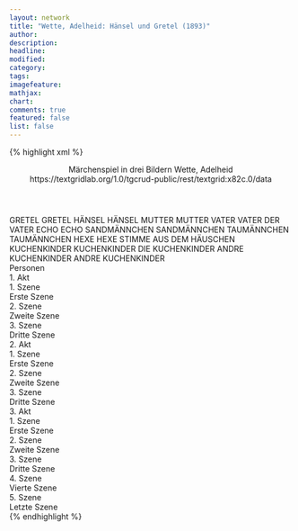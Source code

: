 ```yaml
---
layout: network
title: "Wette, Adelheid: Hänsel und Gretel (1893)"
author:
description:
headline:
modified:
category:
tags:
imagefeature:
mathjax:
chart:
comments: true
featured: false
list: false
---
```

{% highlight xml %}
<?xml-model href="https://raw.githubusercontent.com/DLiNa/project/master/rules/lina.rnc"?><?xml-model href="https://raw.githubusercontent.com/DLiNa/project/master/rules/lina.sch"?>
<play xmlns="http://lina.digital">
  <header>
    <title>Hänsel und Gretel</title>
  	<subtitle>Märchenspiel in drei Bildern</subtitle>
    <genretitle/>
    <author>Wette, Adelheid</author>
  	<date when="1893" type="premiere"/>
  	<source>https://textgridlab.org/1.0/tgcrud-public/rest/textgrid:x82c.0/data</source>
  </header>
  <personae>
    <character>
      <name>GRETEL</name>
      <alias xml:id="gretel">
        <name>GRETEL</name>
      </alias>
    </character>
    <character>
      <name>HÄNSEL</name>
      <alias xml:id="hänsel">
        <name>HÄNSEL</name>
      </alias>
    </character>
    <character>
      <name>MUTTER</name>
      <alias xml:id="mutter">
        <name>MUTTER</name>
      </alias>
    </character>
    <character>
      <name>VATER</name>
      <alias xml:id="vater">
        <name>VATER</name>
      </alias>
    	<alias xml:id="der_vater">
    		<name>DER VATER</name>
    	</alias>
    </character>
    <character>
      <name>ECHO</name>
      <alias xml:id="echo">
        <name>ECHO</name>
      </alias>
    </character>
    <character>
      <name>SANDMÄNNCHEN</name>
      <alias xml:id="sandmännchen">
        <name>SANDMÄNNCHEN</name>
      </alias>
    </character>
    <character>
      <name>TAUMÄNNCHEN</name>
      <alias xml:id="taumännchen">
        <name>TAUMÄNNCHEN</name>
      </alias>
    </character>
    <character>
      <name>HEXE</name>
      <alias xml:id="hexe">
        <name>HEXE</name>
      </alias>
    	<alias xml:id="stimme_aus_dem_häuschen">
    		<name>STIMME AUS DEM HÄUSCHEN</name>
    	</alias>
    </character>
    <character>
      <name>KUCHENKINDER</name>
      <alias xml:id="kuchenkinder">
        <name>KUCHENKINDER</name>
      </alias>
    	<alias xml:id="die_kuchenkinder">
    		<name>DIE KUCHENKINDER</name>
    	</alias>
    </character>
    <character>
      <name>ANDRE KUCHENKINDER</name>
      <alias xml:id="andre_kuchenkinder">
        <name>ANDRE KUCHENKINDER</name>
      </alias>
    </character>
  </personae>
  <text>
    <div>
      <head>Personen</head>
    </div>
    <div>
      <head>1. Akt</head>
      <div>
        <head>1. Szene</head>
        <div>
          <head>Erste Szene</head>
          <sp who="#gretel">
            <amount n="16" unit="speech_acts"/>
            <amount n="491" unit="words"/>
            <amount n="83" unit="lines"/>
            <amount n="2676" unit="chars"/>
          </sp>
          <sp who="#hänsel">
            <amount n="15" unit="speech_acts"/>
            <amount n="344" unit="words"/>
            <amount n="63" unit="lines"/>
            <amount n="1911" unit="chars"/>
          </sp>
          <sp who="#hänsel #gretel">
            <amount n="1" unit="speech_acts"/>
            <amount n="23" unit="words"/>
            <amount n="4" unit="lines"/>
            <amount n="120" unit="chars"/>
          </sp>
        </div>
      </div>
      <div>
        <head>2. Szene</head>
        <div>
          <head>Zweite Szene</head>
          <sp who="#mutter">
            <amount n="3" unit="speech_acts"/>
            <amount n="216" unit="words"/>
            <amount n="30" unit="lines"/>
            <amount n="1109" unit="chars"/>
          </sp>
          <sp who="#hänsel #gretel">
            <amount n="1" unit="speech_acts"/>
            <amount n="3" unit="words"/>
            <amount n="1" unit="lines"/>
            <amount n="19" unit="chars"/>
          </sp>
          <sp who="#gretel">
            <amount n="2" unit="speech_acts"/>
            <amount n="7" unit="words"/>
            <amount n="2" unit="lines"/>
            <amount n="23" unit="chars"/>
          </sp>
          <sp who="#hänsel">
            <amount n="2" unit="speech_acts"/>
            <amount n="6" unit="words"/>
            <amount n="2" unit="lines"/>
            <amount n="24" unit="chars"/>
          </sp>
        </div>
      </div>
      <div>
        <head>3. Szene</head>
        <div>
          <head>Dritte Szene</head>
          <sp who="#der_vater">
            <amount n="1" unit="speech_acts"/>
            <amount n="145" unit="words"/>
            <amount n="30" unit="lines"/>
            <amount n="808" unit="chars"/>
          </sp>
          <sp who="#mutter">
            <amount n="17" unit="speech_acts"/>
            <amount n="209" unit="words"/>
            <amount n="40" unit="lines"/>
            <amount n="1112" unit="chars"/>
          </sp>
          <sp who="#vater">
            <amount n="18" unit="speech_acts"/>
            <amount n="452" unit="words"/>
            <amount n="90" unit="lines"/>
            <amount n="2490" unit="chars"/>
          </sp>
          <sp who="#vater #mutter">
            <amount n="1" unit="speech_acts"/>
            <amount n="4" unit="words"/>
            <amount n="1" unit="lines"/>
            <amount n="27" unit="chars"/>
          </sp>
        </div>
      </div>
    </div>
    <div>
      <head>2. Akt</head>
      <div>
        <head>1. Szene</head>
        <div>
          <head>Erste Szene</head>
          <sp who="#gretel">
            <amount n="18" unit="speech_acts"/>
            <amount n="289" unit="words"/>
            <amount n="46" unit="lines"/>
            <amount n="1499" unit="chars"/>
          </sp>
          <sp who="#hänsel">
            <amount n="18" unit="speech_acts"/>
            <amount n="265" unit="words"/>
            <amount n="42" unit="lines"/>
            <amount n="1375" unit="chars"/>
          </sp>
          <sp who="#echo">
            <amount n="2" unit="speech_acts"/>
            <amount n="3" unit="words"/>
            <amount n="2" unit="lines"/>
            <amount n="9" unit="chars"/>
          </sp>
        </div>
      </div>
      <div>
        <head>2. Szene</head>
        <div>
          <head>Zweite Szene</head>
          <sp who="#sandmännchen">
            <amount n="1" unit="speech_acts"/>
            <amount n="82" unit="words"/>
            <amount n="13" unit="lines"/>
            <amount n="413" unit="chars"/>
          </sp>
          <sp who="#hänsel">
            <amount n="1" unit="speech_acts"/>
            <amount n="3" unit="words"/>
            <amount n="1" unit="lines"/>
            <amount n="16" unit="chars"/>
          </sp>
          <sp who="#gretel">
            <amount n="1" unit="speech_acts"/>
            <amount n="5" unit="words"/>
            <amount n="1" unit="lines"/>
            <amount n="29" unit="chars"/>
          </sp>
          <sp who="#hänsel #gretel">
            <amount n="1" unit="speech_acts"/>
            <amount n="43" unit="words"/>
            <amount n="10" unit="lines"/>
            <amount n="239" unit="chars"/>
          </sp>
        </div>
      </div>
      <div>
        <head>3. Szene</head>
        <div>
          <head>Dritte Szene</head>
        </div>
      </div>
    </div>
    <div>
      <head>3. Akt</head>
      <div>
        <head>1. Szene</head>
        <div>
          <head>Erste Szene</head>
          <sp who="#taumännchen">
            <amount n="1" unit="speech_acts"/>
            <amount n="81" unit="words"/>
            <amount n="13" unit="lines"/>
            <amount n="399" unit="chars"/>
          </sp>
          <sp who="#gretel">
            <amount n="4" unit="speech_acts"/>
            <amount n="148" unit="words"/>
            <amount n="26" unit="lines"/>
            <amount n="832" unit="chars"/>
          </sp>
          <sp who="#hänsel">
            <amount n="4" unit="speech_acts"/>
            <amount n="54" unit="words"/>
            <amount n="11" unit="lines"/>
            <amount n="278" unit="chars"/>
          </sp>
        </div>
      </div>
      <div>
        <head>2. Szene</head>
        <div>
          <head>Zweite Szene</head>
          <sp who="#gretel">
            <amount n="9" unit="speech_acts"/>
            <amount n="68" unit="words"/>
            <amount n="14" unit="lines"/>
            <amount n="337" unit="chars"/>
          </sp>
          <sp who="#hänsel">
            <amount n="9" unit="speech_acts"/>
            <amount n="91" unit="words"/>
            <amount n="14" unit="lines"/>
            <amount n="483" unit="chars"/>
          </sp>
          <sp who="#hänsel #gretel">
            <amount n="4" unit="speech_acts"/>
            <amount n="102" unit="words"/>
            <amount n="25" unit="lines"/>
            <amount n="559" unit="chars"/>
          </sp>
          <sp who="#stimme_aus_dem_häuschen">
            <amount n="2" unit="speech_acts"/>
            <amount n="20" unit="words"/>
            <amount n="4" unit="lines"/>
            <amount n="112" unit="chars"/>
          </sp>
          <sp who="#hänsel #gretel">
            <amount n="1" unit="speech_acts"/>
            <amount n="7" unit="words"/>
            <amount n="2" unit="lines"/>
            <amount n="39" unit="chars"/>
          </sp>
        </div>
      </div>
      <div>
        <head>3. Szene</head>
        <div>
          <head>Dritte Szene</head>
          <sp who="#gretel">
            <amount n="10" unit="speech_acts"/>
            <amount n="86" unit="words"/>
            <amount n="18" unit="lines"/>
            <amount n="461" unit="chars"/>
          </sp>
          <sp who="#hänsel">
            <amount n="12" unit="speech_acts"/>
            <amount n="153" unit="words"/>
            <amount n="27" unit="lines"/>
            <amount n="763" unit="chars"/>
          </sp>
          <sp who="#hexe">
            <amount n="17" unit="speech_acts"/>
            <amount n="784" unit="words"/>
            <amount n="155" unit="lines"/>
            <amount n="4228" unit="chars"/>
          </sp>
          <sp who="#hänsel #gretel">
            <amount n="1" unit="speech_acts"/>
            <amount n="74" unit="words"/>
            <amount n="15" unit="lines"/>
            <amount n="401" unit="chars"/>
          </sp>
        </div>
      </div>
      <div>
        <head>4. Szene</head>
        <div>
          <head>Vierte Szene</head>
          <sp who="#gretel">
            <amount n="3" unit="speech_acts"/>
            <amount n="28" unit="words"/>
            <amount n="5" unit="lines"/>
            <amount n="161" unit="chars"/>
          </sp>
          <sp who="#hänsel">
            <amount n="3" unit="speech_acts"/>
            <amount n="23" unit="words"/>
            <amount n="4" unit="lines"/>
            <amount n="129" unit="chars"/>
          </sp>
          <sp who="#die_kuchenkinder">
            <amount n="3" unit="speech_acts"/>
            <amount n="69" unit="words"/>
            <amount n="13" unit="lines"/>
            <amount n="369" unit="chars"/>
          </sp>
          <sp who="#kuchenkinder">
            <amount n="1" unit="speech_acts"/>
            <amount n="9" unit="words"/>
            <amount n="2" unit="lines"/>
            <amount n="38" unit="chars"/>
          </sp>
          <sp who="#andre_kuchenkinder">
            <amount n="1" unit="speech_acts"/>
            <amount n="18" unit="words"/>
            <amount n="2" unit="lines"/>
            <amount n="67" unit="chars"/>
          </sp>
          <sp who="#hänsel #gretel">
            <amount n="1" unit="speech_acts"/>
            <amount n="43" unit="words"/>
            <amount n="8" unit="lines"/>
            <amount n="211" unit="chars"/>
          </sp>
        </div>
      </div>
      <div>
        <head>5. Szene</head>
        <div>
          <head>Letzte Szene</head>
          <sp who="#vater">
            <amount n="3" unit="speech_acts"/>
            <amount n="67" unit="words"/>
            <amount n="14" unit="lines"/>
            <amount n="357" unit="chars"/>
          </sp>
          <sp who="#hänsel #gretel">
            <amount n="1" unit="speech_acts"/>
            <amount n="2" unit="words"/>
            <amount n="1" unit="lines"/>
            <amount n="14" unit="chars"/>
          </sp>
          <sp who="#mutter">
            <amount n="1" unit="speech_acts"/>
            <amount n="1" unit="words"/>
            <amount n="1" unit="lines"/>
            <amount n="11" unit="chars"/>
          </sp>
          <sp who="#vater #mutter #hänsel #gretel">
            <amount n="1" unit="speech_acts"/>
            <amount n="14" unit="words"/>
            <amount n="2" unit="lines"/>
            <amount n="67" unit="chars"/>
          </sp>
        </div>
      </div>
    </div>
  </text>
</play>
{% endhighlight %}
